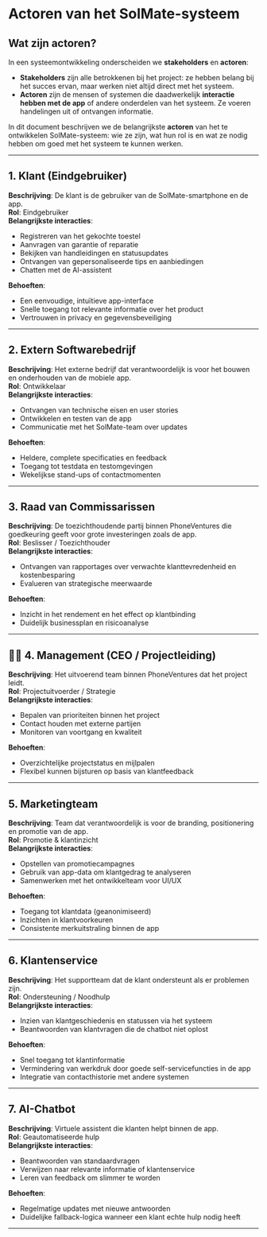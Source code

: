 # Actoren van het SolMate-systeem

## Wat zijn actoren?

In een systeemontwikkeling onderscheiden we **stakeholders** en **actoren**:

- **Stakeholders** zijn alle betrokkenen bij het project: ze hebben belang bij het succes ervan, maar werken niet altijd direct met het systeem.
- **Actoren** zijn de mensen of systemen die daadwerkelijk **interactie hebben met de app** of andere onderdelen van het systeem. Ze voeren handelingen uit of ontvangen informatie.

In dit document beschrijven we de belangrijkste **actoren** van het te ontwikkelen SolMate-systeem: wie ze zijn, wat hun rol is en wat ze nodig hebben om goed met het systeem te kunnen werken.

---

## 1. Klant (Eindgebruiker)

**Beschrijving**: De klant is de gebruiker van de SolMate-smartphone en de app.  
**Rol**: Eindgebruiker  
**Belangrijkste interacties**:
- Registreren van het gekochte toestel
- Aanvragen van garantie of reparatie
- Bekijken van handleidingen en statusupdates
- Ontvangen van gepersonaliseerde tips en aanbiedingen
- Chatten met de AI-assistent

**Behoeften**:
- Een eenvoudige, intuïtieve app-interface
- Snelle toegang tot relevante informatie over het product
- Vertrouwen in privacy en gegevensbeveiliging

---

## 2. Extern Softwarebedrijf

**Beschrijving**: Het externe bedrijf dat verantwoordelijk is voor het bouwen en onderhouden van de mobiele app.  
**Rol**: Ontwikkelaar  
**Belangrijkste interacties**:
- Ontvangen van technische eisen en user stories
- Ontwikkelen en testen van de app
- Communicatie met het SolMate-team over updates

**Behoeften**:
- Heldere, complete specificaties en feedback
- Toegang tot testdata en testomgevingen
- Wekelijkse stand-ups of contactmomenten

---

## 3. Raad van Commissarissen

**Beschrijving**: De toezichthoudende partij binnen PhoneVentures die goedkeuring geeft voor grote investeringen zoals de app.  
**Rol**: Beslisser / Toezichthouder  
**Belangrijkste interacties**:
- Ontvangen van rapportages over verwachte klanttevredenheid en kostenbesparing
- Evalueren van strategische meerwaarde

**Behoeften**:
- Inzicht in het rendement en het effect op klantbinding
- Duidelijk businessplan en risicoanalyse

---

## 🧑‍💼 4. Management (CEO / Projectleiding)

**Beschrijving**: Het uitvoerend team binnen PhoneVentures dat het project leidt.  
**Rol**: Projectuitvoerder / Strategie  
**Belangrijkste interacties**:
- Bepalen van prioriteiten binnen het project
- Contact houden met externe partijen
- Monitoren van voortgang en kwaliteit

**Behoeften**:
- Overzichtelijke projectstatus en mijlpalen
- Flexibel kunnen bijsturen op basis van klantfeedback

---

## 5. Marketingteam

**Beschrijving**: Team dat verantwoordelijk is voor de branding, positionering en promotie van de app.  
**Rol**: Promotie & klantinzicht  
**Belangrijkste interacties**:
- Opstellen van promotiecampagnes
- Gebruik van app-data om klantgedrag te analyseren
- Samenwerken met het ontwikkelteam voor UI/UX

**Behoeften**:
- Toegang tot klantdata (geanonimiseerd)
- Inzichten in klantvoorkeuren
- Consistente merkuitstraling binnen de app

---

## 6. Klantenservice

**Beschrijving**: Het supportteam dat de klant ondersteunt als er problemen zijn.  
**Rol**: Ondersteuning / Noodhulp  
**Belangrijkste interacties**:
- Inzien van klantgeschiedenis en statussen via het systeem
- Beantwoorden van klantvragen die de chatbot niet oplost

**Behoeften**:
- Snel toegang tot klantinformatie
- Vermindering van werkdruk door goede self-servicefuncties in de app
- Integratie van contacthistorie met andere systemen

---

## 7. AI-Chatbot

**Beschrijving**: Virtuele assistent die klanten helpt binnen de app.  
**Rol**: Geautomatiseerde hulp  
**Belangrijkste interacties**:
- Beantwoorden van standaardvragen
- Verwijzen naar relevante informatie of klantenservice
- Leren van feedback om slimmer te worden

**Behoeften**:
- Regelmatige updates met nieuwe antwoorden
- Duidelijke fallback-logica wanneer een klant echte hulp nodig heeft

---


